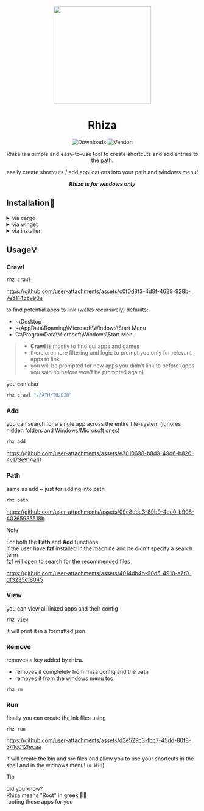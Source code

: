 <div align="center">
  
<img src="https://github.com/user-attachments/assets/19a6ec4f-05ae-4655-8973-1beddb59e36b" width="256"/>

# Rhiza
![Downloads](https://img.shields.io/crates/d/rhiza?style=for-the-badge) ![Version](https://img.shields.io/crates/v/rhiza?style=for-the-badge)  

Rhiza is a simple and
easy-to-use tool to create shortcuts and add entries to the path.

easily create shortcuts / add applications into your path and windows menu!

***Rhiza is for windows only***

</div>

## Installation🔧
<details>
<summary>via cargo</summary>

```sh
cargo install rhiza
```
</details>
<details>
<summary>via winget</summary>

```sh
winget install skardyy.rhiza
```
</details>
<details>
<summary>via installer</summary>

> install and run the .msi installer from [here](https://github.com/Skardyy/rhiza/releases/latest)
</details>

## Usage💡
### Crawl
```sh
rhz crawl
```
https://github.com/user-attachments/assets/c0f0d8f3-4d8f-4629-928b-7e811458a90a

to find potential apps to link (walks recursively)
defaults:
* ~\Desktop
* ~\AppData\Roaming\Microsoft\Windows\Start Menu
* C:\ProgramData\Microsoft\Windows\Start Menu

> * **Crawl** is mostly to find gui apps and games
> * there are more filtering and logic to prompt you only for relevant apps to link
> * you will be prompted for new apps you didn't link to before (apps you said no before won't be prompted again)
  
  
you can also
```sh
rhz crawl "/PATH/TO/DIR"
```

### Add
you can search for a single app across the entire file-system (ignores hidden folders and Windows/Microsoft ones)
```sh
rhz add
```
https://github.com/user-attachments/assets/e3010698-b8d9-49d6-b820-4c173e914a4f

### Path  
same as add ~ just for adding into path  
```sh
rhz path
```  
https://github.com/user-attachments/assets/09e8ebe3-89b9-4ee0-b908-40265935518b

> [!Note]  
> For both the **Path** and **Add** functions  
> if the user have **fzf** installed in the machine and he didn't specify a search term  
> fzf will open to search for the recommended files

https://github.com/user-attachments/assets/4014db4b-90d5-4910-a7f0-df3235c18045

### View
you can view all linked apps and their config
```
rhz view
```
it will print it in a formatted json

### Remove
removes a key added by rhiza.
* removes it completely from rhiza config and the path
* removes it from the windows menu too
```
rhz rm
```

### Run
finally you can create the lnk files using
```
rhz run
```
https://github.com/user-attachments/assets/d3e529c3-fbc7-45dd-80f8-341c012fecaa

it will create the bin and src files and allow you to use your shortcuts in the shell and in the widnows menu! (`⊞ Win`)
  
> [!Tip]
> did you know?  
> Rhiza means "Root" in greek 🌱🌿  
> rooting those apps for you  
